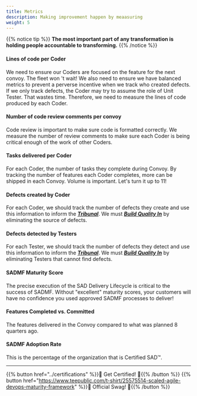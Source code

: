 ```yaml
---
title: Metrics
description: Making improvement happen by meaasuring
weight: 5
---
```


{{% notice tip %}}
**The most important part of any transformation is holding people accountable to transforming.**
{{% /notice %}}

#### Lines of code per Coder

 We need to ensure our Coders are focused on the feature for the next convoy. The fleet won 't wait! We also need to ensure we have balanced metrics to prevent a perverse incentive when we track who created defects. If we only track defects, the Coder may try to assume the role of Unit Tester. That wastes time. Therefore, we need to measure the lines of code produced by each Coder.

#### Number of code review comments per convoy

Code review is important to make sure code is formatted correctly. We measure the number of review comments to make sure each Coder is being critical enough of the work of other Coders. 

#### Tasks delivered per Coder

For each Coder, the number of tasks they complete during Convoy. By tracking the number of features each Coder completes, more can be shipped in each Convoy. Volume is important. Let's turn it up to 11!

#### Defects created by Coder

For each Coder, we should track the number of defects they create and use this information to inform the *[**Tribunal**](../release-convoy/#tribunal)*. We must *[**Build Quality In**](../principles/#build-quality-in)* by eliminating the source of defects.

#### Defects detected by Testers

For each Tester, we should track the number of defects they detect and use this information to inform the *[**Tribunal**](../release-convoy/#tribunal)*. We must *[**Build Quality In**](../principles/#build-quality-in)* by eliminating Testers that cannot find defects.

#### SADMF Maturity Score

The precise execution of the SAD Delivery Lifecycle is critical to the success of SADMF. Without "excellent" maturity scores, your customers will have no confidence you used approved SADMF processes to deliver!

#### Features Completed vs. Committed

The features delivered in the Convoy compared to what was planned 8 quarters ago.

#### SADMF Adoption Rate

This is the percentage of the organization that is Certified SAD&trade;.

---

{{% button href="../certifications" %}}🏅 Get Certified! 🏅{{% /button %}}
{{% button href="https://www.teepublic.com/t-shirt/25575514-scaled-agile-devops-maturity-framework" %}}💸 Official Swag! 💸{{% /button %}}